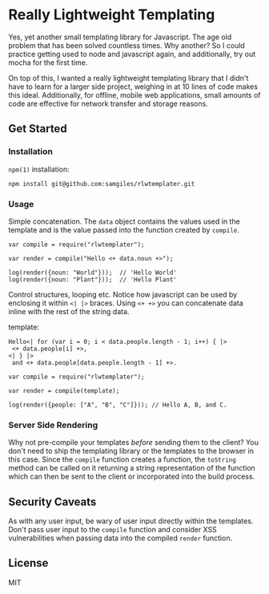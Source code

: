 # Really Lightweight Templating

Yes, yet another small templating library for Javascript. The age old problem
that has been solved countless times. Why another?  So I could practice getting
used to node and javascript again, and additionally, try out mocha for the first
time.

On top of this, I wanted a really lightweight templating library that I didn't
have to learn for a larger side project, weighing in at 10 lines of
code makes this ideal.  Additionally, for offline, mobile web applications,
small amounts of code are effective for network transfer and storage reasons.

## Get Started

### Installation

`npm(1)` installation:

```
npm install git@github.com:samgiles/rlwtemplater.git
```

### Usage

Simple concatenation.  The `data` object contains the values used in the
template and is the value passed into the function created by `compile`.

```JS
var compile = require("rlwtemplater");

var render = compile("Hello <+ data.noun +>");

log(render({noun: "World"}));  // 'Hello World'
log(render({noun: "Plant"}));  // 'Hello Plant'

```

Control structures, looping etc.  Notice how javascript can be used by
enclosing it within `<| |>` braces. Using `<+ +>` you can concatenate data
inline with the rest of the string data.

template:
```
Hello<| for (var i = 0; i < data.people.length - 1; i++) { |>
 <+ data.people[i] +>,
<| } |> 
 and <+ data.people[data.people.length - 1] +>.
```

```JS
var compile = require("rlwtemplater");

var render = compile(template);

log(render({people: ["A", "B", "C"]})); // Hello A, B, and C.
```

### Server Side Rendering

Why not pre-compile your templates _before_ sending them to the client? You
don't need to ship the templating library or the templates to the browser
in this case.  Since the `compile` function creates a function, the `toString`
method can be called on it returning a string representation of the function
which can then be sent to the client or incorporated into the build process.

## Security Caveats

As with any user input, be wary of user input directly within the
templates. Don't pass user input to the `compile` function and consider XSS
vulnerabilities when passing data into the compiled `render` function.

## License

MIT
